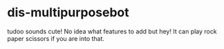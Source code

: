 # dis-multipurposebot
tudoo sounds cute!
No idea what features to add but hey! It can play rock paper scissors if you are into that.
